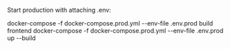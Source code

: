 Start production with attaching .env:

docker-compose -f docker-compose.prod.yml --env-file .env.prod build frontend
docker-compose -f docker-compose.prod.yml --env-file .env.prod up --build